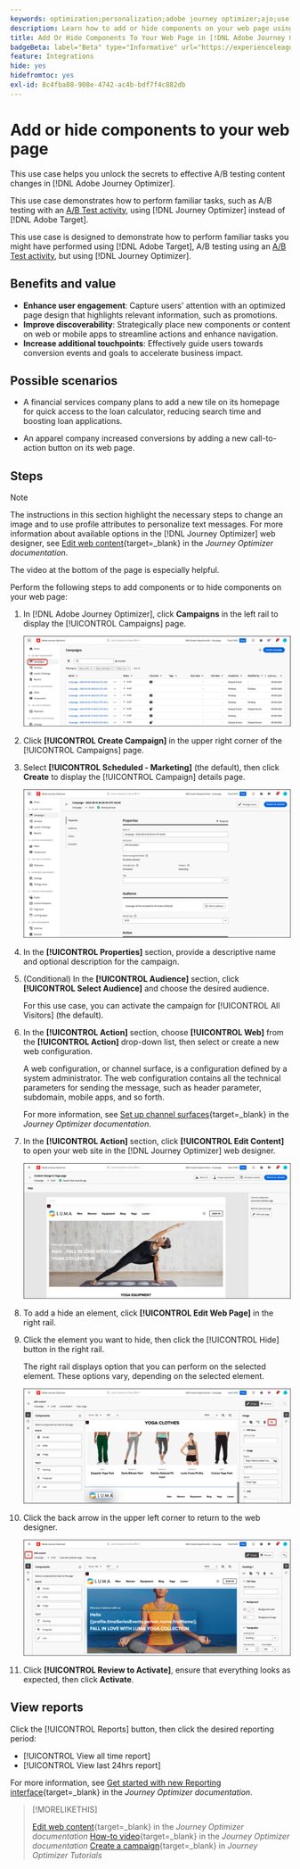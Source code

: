 ```yaml
---
keywords: optimization;personalization;adobe journey optimizer;ajo;use cases;scenarios;add content;hide content;add components;hide components
description: Learn how to add or hide components on your web page using [!DNL Adobe Journey Optimizer].
title: Add Or Hide Components To Your Web Page in [!DNL Adobe Journey Optimizer]
badgeBeta: label="Beta" type="Informative" url="https://experienceleague.adobe.com/docs/target/using/introduction/intro.html#beta newtab=true" tooltip="What are Beta features in [!DNL Adobe Target]."
feature: Integrations
hide: yes
hidefromtoc: yes
exl-id: 8c4fba88-908e-4742-ac4b-bdf7f4c882db
---
```

# Add or hide components to your web page

This use case helps you unlock the secrets to effective A/B testing content changes in [!DNL Adobe Journey Optimizer].

This use case demonstrates how to perform familiar tasks, such as A/B testing with an [A/B Test activity](/help/main/c-activities/t-test-ab/test-ab.md), using [!DNL Journey Optimizer] instead of [!DNL Adobe Target].

This use case is designed to demonstrate how to perform familiar tasks you might have performed using [!DNL Adobe Target], A/B testing using an [A/B Test activity](/help/main/c-activities/t-test-ab/test-ab.md), but using [!DNL Journey Optimizer].

## Benefits and value

* **Enhance user engagement**: Capture users' attention with an optimized page design that highlights relevant information, such as promotions.
* **Improve discoverability**: Strategically place new components or content on web or mobile apps to streamline actions and enhance navigation.
* **Increase additional touchpoints**: Effectively guide users towards conversion events and goals to accelerate business impact.

## Possible scenarios

* A financial services company plans to add a new tile on its homepage for quick access to the loan calculator, reducing search time and boosting loan applications.

* An apparel company increased conversions by adding a new call-to-action button on its web page.

## Steps

>[!NOTE]
>
>The instructions in this section highlight the necessary steps to change an image and to use profile attributes to personalize text messages. For more information about available options in the [!DNL Journey Optimizer] web designer, see [Edit web content](https://experienceleague.adobe.com/en/docs/journey-optimizer/using/web/author-web-pages/edit-web-content){target=_blank} in the *Journey Optimizer documentation*. 
>
>The video at the bottom of the page is especially helpful.

Perform the following steps to add components or to hide components on your web page:

1. In [!DNL Adobe Journey Optimizer], click **Campaigns** in the left rail to display the [!UICONTROL Campaigns] page.

   ![Adobe Journey Optimizer landing page with Campaigns tab highlighted.](/help/main/c-integrating-target-with-mac/ajo/assets/ajo-landing-page.png)

1. Click **[!UICONTROL Create Campaign]** in the upper right corner of the [!UICONTROL Campaigns] page.

1. Select **[!UICONTROL Scheduled - Marketing]** (the default), then click **Create** to display the [!UICONTROL Campaign] details page.

   ![Campaign details page in Adobe Journey Optimizer](/help/main/c-integrating-target-with-mac/ajo/assets/campaign-details.png)

1. In the **[!UICONTROL Properties]** section, provide a descriptive name and optional description for the campaign.

1. (Conditional) In the **[!UICONTROL Audience]** section, click **[!UICONTROL Select Audience]** and choose the desired audience.

   For this use case, you can activate the campaign for [!UICONTROL All Visitors] (the default).

1. In the **[!UICONTROL Action]** section, choose **[!UICONTROL Web]** from the **[!UICONTROL Action]** drop-down list, then select or create a new web configuration.

   A web configuration, or channel surface, is a configuration defined by a system administrator. The web configuration contains all the technical parameters for sending the message, such as header parameter, subdomain, mobile apps, and so forth.

   For more information, see [Set up channel surfaces](https://experienceleague.adobe.com/en/docs/journey-optimizer/using/configuration/channel-surfaces#set-up-channel-surfaces){target=_blank} in the *Journey Optimizer documentation*.

1. In the **[!UICONTROL Action]** section, click **[!UICONTROL Edit Content]** to open your web site in the [!DNL Journey Optimizer] web designer.

   ![Yoga landing page on the LUMA web site](/help/main/c-integrating-target-with-mac/ajo/assets/luma-yoga-landing.png)

1. To add a hide an element, click **[!UICONTROL Edit Web Page]** in the right rail.

1. Click the element you want to hide, then click the [!UICONTROL Hide] button in the right rail.

   The right rail displays option that you can perform on the selected element. These options vary, depending on the selected element.

   ![Hide element button](/help/main/c-integrating-target-with-mac/ajo/assets/hide-element.png)

1. Click the back arrow in the upper left corner to return to the web designer.

   ![Back arrow](/help/main/c-integrating-target-with-mac/ajo/assets/back-arrow.png)

1. Click **[!UICONTROL Review to Activate]**, ensure that everything looks as expected, then click **Activate**.

## View reports

Click the [!UICONTROL Reports] button, then click the desired reporting period:

* [!UICONTROL View all time report]
* [!UICONTROL View last 24hrs report]

For more information, see [Get started with new Reporting interface](https://experienceleague.adobe.com/en/docs/journey-optimizer/using/channel-report/report-gs-cja){target=_blank} in the *Journey Optimizer documentation*.

>[!MORELIKETHIS]
>
>[Edit web content](https://experienceleague.adobe.com/en/docs/journey-optimizer/using/web/author-web-pages/edit-web-content){target=_blank} in the *Journey Optimizer documentation*
>[How-to video](https://experienceleague.adobe.com/en/docs/journey-optimizer/using/web/author-web-pages/edit-web-content#video){target=_blank} in the *Journey Optimizer documentation*
>[Create a campaign](https://experienceleague.adobe.com/en/docs/journey-optimizer-learn/tutorials/create-campaigns/create-a-campaign){target=_blank} in *Journey Optimizer Tutorials*
